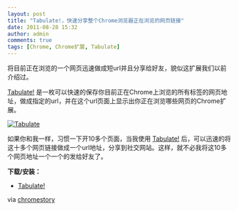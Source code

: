 ```yaml
---
layout: post
title: "Tabulate!，快速分享整个Chrome浏览器正在浏览的网页链接"
date: 2011-08-28 15:32
author: admin
comments: true
tags: [Chrome, Chrome扩展, Tabulate]
---
```

将目前正在浏览的一个网页迅速做成短url并且分享给好友，貌似这扩展我们以前介绍过。

<a href="https://chrome.google.com/webstore/detail/klhheoejnijomhdjilifdbjeholikpnb#" target="_blank">Tabulate!</a> 是一枚可以快速的保存你目前正在Chrome上浏览的所有标签的网页地址，做成指定的url，并在这个url页面上显示出你正在浏览哪些网页的Chrome扩展。

<a href="http://img.chromi.org/2011/08/Tabulate.png">![](http://img.chromi.org/2011/08/Tabulate.png "Tabulate")</a>

如果你和我一样，习惯一下开10多个页面，当我使用 <a href="https://chrome.google.com/webstore/detail/klhheoejnijomhdjilifdbjeholikpnb#" target="_blank">Tabulate!</a> 后，可以迅速的将这十多个网页链接做成一个url地址，分享到社交网站。这样，就不必我将这10多个网页地址一个一个的发给好友了。

**下载/安装：**


*   <a href="https://chrome.google.com/webstore/detail/klhheoejnijomhdjilifdbjeholikpnb#" target="_blank">Tabulate!</a>
<div>via <a href=".com/2011/08/tabulate-turns-all-your-open-tabs-into-a-single-url/" target="_blank">chromestory</a></div>
